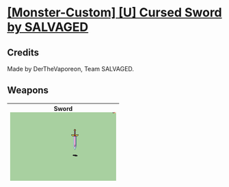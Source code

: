 # [\[Monster-Custom\] \[U\] Cursed Sword by SALVAGED](./)
## Credits

Made by DerTheVaporeon, Team SALVAGED.

## Weapons

| <b>Sword</b><br/><img alt="Sword animation" src="./1.%20Sword/Sword.gif"/> |
| :---: |
